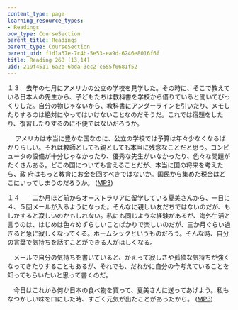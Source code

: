 ```yaml
---
content_type: page
learning_resource_types:
- Readings
ocw_type: CourseSection
parent_title: Readings
parent_type: CourseSection
parent_uid: f1d1a37e-7c4b-5e53-ea9d-6246e8016f6f
title: Reading 26B (13,14)
uid: 219f4511-6a2e-6bda-3ec2-c655f0681f52
---
```


１３　去年の七月にアメリカの公立の学校を見学した。その時に、そこで教えている日本人の先生から、子どもたちは教科書を学校から借りていると聞いてびっくりした。自分の物じゃないから、教科書にアンダーラインを引いたり、メモしたりするのは絶対にやってはいけないことなのだそうだ。これでは宿題をした り、復習したりするのに不便ではないだろうか。

　 アメリカは本当に豊かな国なのに、公立の学校では予算は年々少なくなるばかりらしい。それは教師としても親としても本当に残念なことだと思う。コンピュータの設備が十分じゃなかったり、優秀な先生がいなかったり、色々な問題がたくさんある。どこの国についても言えることだが、本当に国の将来を考えたら、政 府はもっと教育にお金を回すべきではないか。国民から集めた税金はどこにいってしまうのだろうか。 ([MP3](/ans7870/21f/21f.505/f05/audio/Lesson26B-13.mp3))

１４　　二か月ほど前からオーストラリアに留学している夏美さんから、一日に４、５回メールが入るようになった。そんなに親しい友だちではないのだが、もしかすると寂しいのかもしれない。私にも同じような経験があるが、海外生活と言うのは、はじめは色々めずらしいことばかりで楽しいのだが、三か月ぐらい過 ぎると急に寂しくなってくる。ホームシックというものだろう。そんな時、自分の言葉で気持ちを話すことができる人がほしくなる。

　メールで自分の気持ちを書いていると、かえって寂しさや孤独な気持ちが強くなってきたりすることもあるが、それでも、だれかに自分の今考えていることを知ってもらいたいと思って書くのだ。

　今日はこれから何か日本の食べ物を買って、夏美さんに送ってあげよう。私もなつかしい味を口にした時、すごく元気が出たことがあったから。 ([MP3](/ans7870/21f/21f.505/f05/audio/Lesson26B-14.mp3))